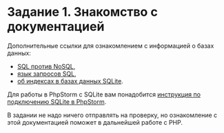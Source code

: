 # Задание 1. Знакомство с документацией

Дополнительные ссылки для ознакомлением с информацией о базах данных:

* [SQL против NoSQL](https://habr.com/ru/company/ruvds/blog/324936/),
* [язык запросов SQL](https://htmlacademy.ru/tutorial/php/sql),
* [об индексах в базах данных SQLite](https://zametkinapolyah.ru/zametki-o-mysql/chast-11-7-indeksy-v-bazax-dannyx-sqlite-indeksaciya-tablic-v-sqlite3-algoritm-b-dereva-v-bazax-dannyx.html).

Для работы в PhpStorm с SQLite вам понадобится [инструкция по подключению SQLite в PhpStorm](../phpstorm-sqlite.md).

В задании не надо ничего отправлять на проверку, но ознакомление с этой документацией поможет в дальнейшей работе с PHP.

